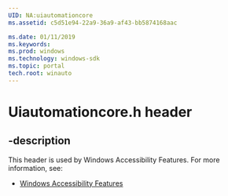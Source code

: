 ```yaml
---
UID: NA:uiautomationcore
ms.assetid: c5d51e94-22a9-36a9-af43-bb5874168aac

ms.date: 01/11/2019
ms.keywords: 
ms.prod: windows
ms.technology: windows-sdk
ms.topic: portal
tech.root: winauto
---
```


# Uiautomationcore.h header


## -description


This header is used by Windows Accessibility Features. For more information, see:

- [Windows Accessibility Features](../_winauto/index.md)

